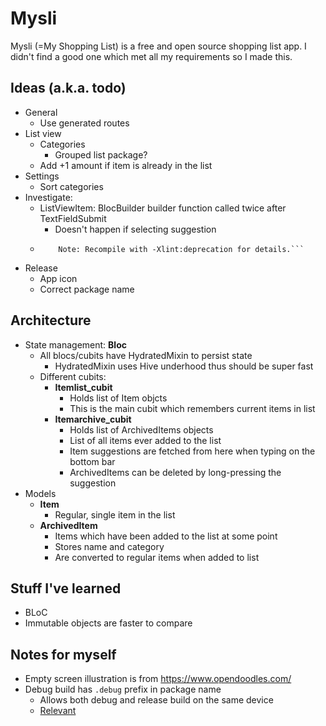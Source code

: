 # Mysli

Mysli (=My Shopping List) is a free and open source shopping list app. I didn't find a good one which met all my requirements so I made this.

## Ideas (a.k.a. todo)

- General
  - Use generated routes
- List view
  - Categories
    - Grouped list package?
  - Add +1 amount if item is already in the list
- Settings
  - Sort categories
- Investigate:
  - ListViewItem: BlocBuilder builder function called twice after TextFieldSubmit
    - Doesn't happen if selecting suggestion
  - ````Note: C:\src\flutter.pub-cache\hosted\pub.dartlang.org\flutter_keyboard_visibility-5.0.2\android\src\main\java\com\jrai\flutter_keyboard_visibility\FlutterKeyboardVisibilityPlugin.java uses or overrides a deprecated API.
        Note: Recompile with -Xlint:deprecation for details.```
    ````
- Release
  - App icon
  - Correct package name

## Architecture

- State management: **Bloc**
  - All blocs/cubits have HydratedMixin to persist state
    - HydratedMixin uses Hive underhood thus should be super fast
  - Different cubits:
    - **Itemlist_cubit**
      - Holds list of Item objcts
      - This is the main cubit which remembers current items in list
    - **Itemarchive_cubit**
      - Holds list of ArchivedItems objects
      - List of all items ever added to the list
      - Item suggestions are fetched from here when typing on the bottom bar
      - ArchivedItems can be deleted by long-pressing the suggestion
- Models
  - **Item**
    - Regular, single item in the list
  - **ArchivedItem**
    - Items which have been added to the list at some point
    - Stores name and category
    - Are converted to regular items when added to list

## Stuff I've learned

- BLoC
- Immutable objects are faster to compare

## Notes for myself

- Empty screen illustration is from https://www.opendoodles.com/
- Debug build has `.debug` prefix in package name
  - Allows both debug and release build on the same device
  - [Relevant](https://hanki.bearblog.dev/4/)
